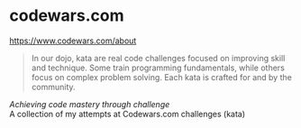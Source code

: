 # codewars.com
https://www.codewars.com/about<br>
> In our dojo, kata are real code challenges focused on improving skill and technique. Some train programming fundamentals, while others focus on complex problem solving. Each kata is crafted for and by the community.

*Achieving code mastery through challenge* <br>
A collection of my attempts at Codewars.com challenges (kata)
